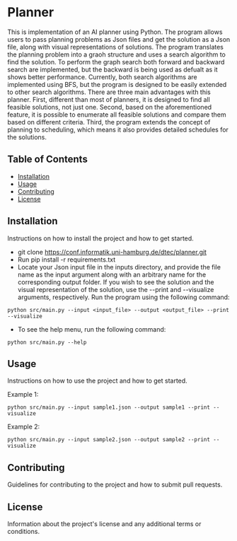 # Planner

This is implementation of an AI planner using Python. The program allows users to pass planning problems as Json files and get the solution as a Json file, along with visual representations of solutions. The program translates the planning problem into a graoh structure and uses a search algorithm to find the solution. To perform the graph search both forward and backward search are implemented, but the backward is being used as defualt as it shows better performance. Currently, both search algorithms are implemented using BFS, but the program is designed to be easily extended to other search algorithms. There are three main advantages with this planner. First, different than most of planners, it is designed to find all feasible solutions, not just one. Second, based on the aforementioned feature, it is possible to enumerate all feasible solutions and compare them based on different criteria. Third, the program extends the concept of planning to scheduling, which means it also provides detailed schedules for the solutions.

## Table of Contents

- [Installation](#installation)
- [Usage](#usage)
- [Contributing](#contributing)
- [License](#license)

## Installation

Instructions on how to install the project and how to get started.

- git clone https://conf.informatik.uni-hamburg.de/dtec/planner.git
- Run pip install -r requirements.txt
- Locate your Json input file in the inputs directory, and provide the file name as the input argument along with an arbitrary name for the corresponding output folder. If you wish to see the solution and the visual representation of the solution, use the --print and --visualize arguments, respectively. Run the program using the following command:

```python src/main.py --input <input_file> --output <output_file> --print --visualize```

- To see the help menu, run the following command:

```python src/main.py --help```

## Usage

Instructions on how to use the project and how to get started.

Example 1:

```python src/main.py --input sample1.json --output sample1 --print --visualize```

Example 2:

```python src/main.py --input sample2.json --output sample2 --print --visualize```

## Contributing

Guidelines for contributing to the project and how to submit pull requests.

## License

Information about the project's license and any additional terms or conditions.
